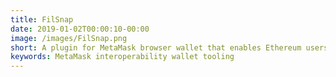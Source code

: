 ```yaml
---
title: FilSnap
date: 2019-01-02T00:00:10-00:00
image: /images/FilSnap.png
short: A plugin for MetaMask browser wallet that enables Ethereum users interaction with Filecoin dapps.
keywords: MetaMask interoperability wallet tooling
---
```

